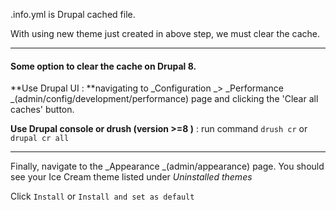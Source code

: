 .info.yml is Drupal cached file.

With using new theme just created in above step, we must clear the cache.

---

#### **Some option to clear the cache on Drupal 8.**

**Use Drupal UI : **navigating to _Configuration _&gt; _Performance _\(admin/config/development/performance\) page and clicking the 'Clear all caches' button.

**Use Drupal console or drush \(version &gt;=8 \)** : run command `drush cr` or `drupal cr all`

---

Finally, navigate to the _Appearance _\(admin/appearance\) page. You should see your Ice Cream theme listed under _Uninstalled themes_

Click `Install` or `Install and set as default`

